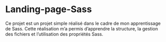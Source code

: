 # Landing-page-Sass
Ce projet est un projet simple réalisé dans le cadre de mon apprentissage de Sass. Cette réalisation m’a permis d’apprendre la structure, la gestion des fichiers et l’utilisation des propriétés Sass.
